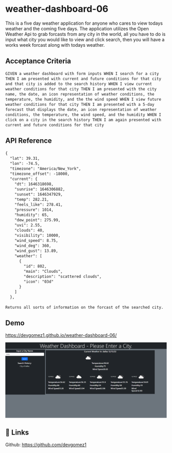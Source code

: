 # weather-dashboard-06

This is a five day weather application for anyone who cares to view todays weather and the coming five days. The application utilizes the Open Weather Api to grab forcasts from any city in the world, all you have to do is input what city you would like to view and click search, then you will have a works week forcast along with todays weather.


## Acceptance Criteria 
```
GIVEN a weather dashboard with form inputs WHEN I search for a city THEN I am presented with current and future conditions for that city and that city is added to the search history WHEN I view current weather conditions for that city THEN I am presented with the city name, the date, an icon representation of weather conditions, the temperature, the humidity, and the the wind speed WHEN I view future weather conditions for that city THEN I am presented with a 5-day forecast that displays the date, an icon representation of weather conditions, the temperature, the wind speed, and the humidity WHEN I click on a city in the search history THEN I am again presented with current and future conditions for that city
```

## API Reference

```
{
  "lat": 39.31,
  "lon": -74.5,
  "timezone": "America/New_York",
  "timezone_offset": -18000,
  "current": {
    "dt": 1646318698,
    "sunrise": 1646306882,
    "sunset": 1646347929,
    "temp": 282.21,
    "feels_like": 278.41,
    "pressure": 1014,
    "humidity": 65,
    "dew_point": 275.99,
    "uvi": 2.55,
    "clouds": 40,
    "visibility": 10000,
    "wind_speed": 8.75,
    "wind_deg": 360,
    "wind_gust": 13.89,
    "weather": [
      {
        "id": 802,
        "main": "Clouds",
        "description": "scattered clouds",
        "icon": "03d"
      }
    ]
  },

Returns all sorts of information on the forcast of the searched city.

```

## Demo

 https://devgomez1.github.io/weather-dashboard-06/

![example](./images/Screenshot%202022-12-13%20204359.png)

## 🔗 Links

 Github: https://github.com/devgomez1
